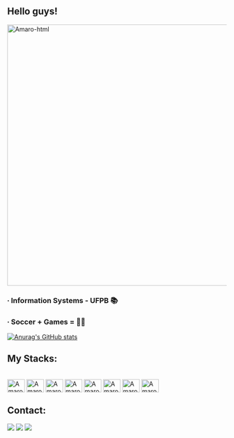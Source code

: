 ## Hello guys! 

<img align="center" alt="Amaro-html" height="600" width="900" src="https://images.wallpapersden.com/image/download/sung-jin-woo-digital-solo-leveling_bmdnam6UmZqaraWkpJRmbmdsrWZlbWU.jpg">


### ∙ Information Systems - UFPB 📚
### ∙ Soccer + Games = 🤍🖤

[![Anurag's GitHub stats](https://github-readme-stats.vercel.app/api?username=amaroelias&show_icons=true&theme=algolia)](https://github.com/amaroelias)

## My Stacks:

<div style="display: inline_block"><br>
  <img align="center" alt="Amaro-html" height="30" width="40" src="https://cdn.jsdelivr.net/gh/devicons/devicon/icons/html5/html5-original.svg">
  <img align="center" alt="Amaro-css" height="30" width="40" src="https://cdn.jsdelivr.net/gh/devicons/devicon/icons/css3/css3-original.svg">
  <img align="center" alt="Amaro-typescript" height="30" width="40" src="https://cdn.jsdelivr.net/gh/devicons/devicon@latest/icons/typescript/typescript-original.svg">
  <img align="center" alt="Amaro-react" height="30" width="40" src="https://cdn.jsdelivr.net/gh/devicons/devicon@latest/icons/react/react-original.svg">
  <img align="center" alt="Amaro-java" height="30" width="40" src="https://cdn.jsdelivr.net/gh/devicons/devicon/icons/java/java-original.svg">
  <img align="center" alt="Amaro-spring" height="30" width="40" src="https://cdn.jsdelivr.net/gh/devicons/devicon/icons/spring/spring-original-wordmark.svg">
  <img align="center" alt="Amaro-angular" height="30" width="40" src="https://cdn.jsdelivr.net/gh/devicons/devicon@latest/icons/angular/angular-original.svg">
  <img align="center" alt="Amaro-python" height="30" width="40" src="https://cdn.jsdelivr.net/gh/devicons/devicon/icons/python/python-original.svg">
</div>

## Contact:

<div> 
  <a href="https://www.instagram.com/amaroelias_/" target="_blank"><img src="https://img.shields.io/badge/-Instagram-%23E4405F?style=for-the-badge&logo=instagram&logoColor=white" target="_blank"></a>
  <a href = "mailto:amaro.espirito@dcx.ufpb.br"><img src="https://img.shields.io/badge/-Gmail-%23333?style=for-the-badge&logo=gmail&logoColor=white" target="_blank"></a>
  <a href="https://www.linkedin.com/in/amaro-elias-a621b6236/" target="_blank"><img src="https://img.shields.io/badge/-LinkedIn-%230077B5?style=for-the-badge&logo=linkedin&logoColor=white" target="_blank"></a> 
  
</div>
